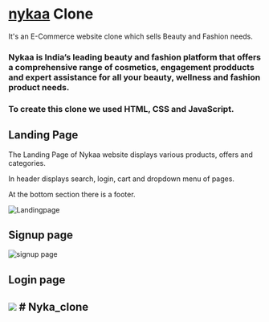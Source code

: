<h1><a href="https://www.Nykaa.com">nykaa</a> Clone </h1> 
It's an E-Commerce website clone which sells Beauty and Fashion needs.

<h3>Nykaa is India’s leading beauty and fashion platform that offers a comprehensive range of cosmetics, engagement prodducts and expert assistance for all your beauty, wellness and fashion product needs.</h3>
<h3>To create this clone we used HTML, CSS and JavaScript.</h3>

<h2>Landing Page</h2>
<p>The Landing Page of Nykaa website displays various products, offers and categories.</p>
<p>In header displays search, login, cart and dropdown menu of pages.</p>
<p>At the bottom section there is a footer.</p>
<img src="https://user-images.githubusercontent.com/87422030/135482621-b04a985c-0822-4c5d-8cb0-3db74d6bad4d.png" alt="Landingpage">

<h2>Signup page</h2>
<img src="https://user-images.githubusercontent.com/87422030/135482880-a564ef00-3ab1-452f-9b47-43ea1046125a.png" alt="signup page">

<h2>Login page<h2>
<img src="https://user-images.githubusercontent.com/87422030/135482987-59a32f72-42fa-4c66-9ffd-76f9518c0846.png">
#   N y k a _ c l o n e  
 